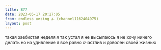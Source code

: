 ```yaml
---
title: 877
date: 2023-05-17 20:27:05
from: endless шизing ⍼ (channel1162404975)
layout: post
---
```


такая заебистая неделя я так устал я не высыпаюсь я не хочу ничего делать 
но на удивление я все равно счастлив и доволен своей жизнью
